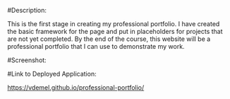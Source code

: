 #Description:

This is the first stage in creating my professional portfolio.  I have created the basic framework for the page and put in placeholders for projects that are not yet completed.  By the end of the course, this website will be a professional portfolio that I can use to demonstrate my work.

#Screenshot:


#Link to Deployed Application:

https://vdemel.github.io/professional-portfolio/


